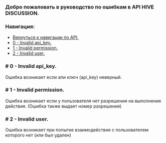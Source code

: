 ### <a name="begin"></a>Добро пожаловать в руководство по ошибкам в API HIVE DISCUSSION.

### Навигация:
<nav>
	<ul>
		<li><a href="../WELCOME.md#api">Вернуться к навигации по API.</a></li>
		<li><a href="#0">0 - Invalid api_key.</a>
		<li><a href="#1">1 - Invalid permission.</a>
		<li><a href="#2">2 - Invalid user.</a>
	</ul>
</nav>

### <a name="0"></a># 0 - Invalid api_key.
Ошибка возникает если апи ключ (api_key) неверный.
### <a name="1"></a># 1 - Invalid permission.
Ошибка возникает если у пользователя нет разрешения на выполнения действия. (Ошибка также выдает номер разрешения)
### <a name="2"></a># 2 - Invalid user.
Ошибка возникает при попытке взаимодействия с пользователем которого нет (или был удален)